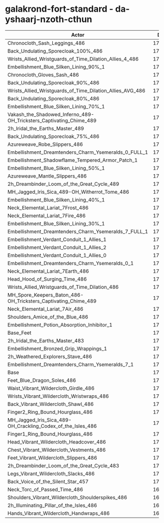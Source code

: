 # galakrond-fort-standard - da-yshaarj-nzoth-cthun
| Actor | DPS | Increase |
|---|:---:|:---:|
|Chronocloth_Sash_Leggings_486|174148|1.99%|
|Back_Undulating_Sporecloak_100%_486|174103|1.97%|
|Wrists_Allied_Wristguards_of_Time_Dilation_Allies_4_486|174057|1.94%|
|Embellishment_Blue_Silken_Lining_90%_1|174018|1.92%|
|Chronocloth_Gloves_Sash_486|173920|1.86%|
|Back_Undulating_Sporecloak_90%_486|173766|1.77%|
|Wrists_Allied_Wristguards_of_Time_Dilation_Allies_AVG_486|173606|1.68%|
|Back_Undulating_Sporecloak_80%_486|173485|1.61%|
|Embellishment_Blue_Silken_Lining_70%_1|173348|1.53%|
|Vakash_the_Shadowed_Inferno_489-OH_Tricksters_Captivating_Chime_489|173325|1.51%|
|2h_Iridal_the_Earths_Master_489|173285|1.49%|
|Back_Undulating_Sporecloak_75%_486|173276|1.48%|
|Azureweave_Robe_Slippers_486|172946|1.29%|
|Embellishment_Dreamtenders_Charm_Ysemeralds_0_FULL_1|172879|1.25%|
|Embellishment_Shadowflame_Tempered_Armor_Patch_1|172620|1.10%|
|Embellishment_Blue_Silken_Lining_50%_1|172599|1.09%|
|Azureweave_Mantle_Slippers_486|172587|1.08%|
|2h_Dreambinder_Loom_of_the_Great_Cycle_489|172436|0.99%|
|MH_Jagged_Iris_Sica_489-OH_Witherrot_Tome_486|172390|0.96%|
|Embellishment_Blue_Silken_Lining_40%_1|172292|0.91%|
|Neck_Elemental_Lariat_7Frost_486|172194|0.85%|
|Neck_Elemental_Lariat_7Fire_486|172177|0.84%|
|Embellishment_Blue_Silken_Lining_30%_1|171816|0.63%|
|Embellishment_Dreamtenders_Charm_Ysemeralds_7_FULL_1|171796|0.62%|
|Embellishment_Verdant_Conduit_1_Allies_1|171788|0.61%|
|Embellishment_Verdant_Conduit_1_Allies_2|171784|0.61%|
|Embellishment_Verdant_Conduit_1_Allies_0|171777|0.61%|
|Embellishment_Dreamtenders_Charm_Ysemeralds_0_1|171754|0.59%|
|Neck_Elemental_Lariat_7Earth_486|171722|0.57%|
|Head_Hood_of_Surging_Time_486|171718|0.57%|
|Wrists_Allied_Wristguards_of_Time_Dilation_486|171652|0.53%|
|MH_Spore_Keepers_Baton_486-OH_Tricksters_Captivating_Chime_489|171373|0.37%|
|Neck_Elemental_Lariat_7Air_486|171322|0.34%|
|Shoulders_Amice_of_the_Blue_486|171299|0.33%|
|Embellishment_Potion_Absorption_Inhibitor_1|171116|0.22%|
|Base_Feet|171010|0.16%|
|2h_Iridal_the_Earths_Master_483|170939|0.11%|
|Embellishment_Bronzed_Grip_Wrappings_1|170913|0.10%|
|2h_Weathered_Explorers_Stave_486|170905|0.09%|
|Embellishment_Dreamtenders_Charm_Ysemeralds_7_1|170896|0.09%|
|Base|170743|0.00%|
|Feet_Blue_Dragon_Soles_486|170695|-0.03%|
|Waist_Vibrant_Wildercloth_Girdle_486|170544|-0.12%|
|Wrists_Vibrant_Wildercloth_Wristwraps_486|170473|-0.16%|
|Back_Vibrant_Wildercloth_Shawl_486|170331|-0.24%|
|Finger2_Ring_Bound_Hourglass_486|170316|-0.25%|
|MH_Jagged_Iris_Sica_489-OH_Crackling_Codex_of_the_Isles_486|170301|-0.26%|
|Finger1_Ring_Bound_Hourglass_486|170236|-0.30%|
|Head_Vibrant_Wildercloth_Headcover_486|170207|-0.31%|
|Chest_Vibrant_Wildercloth_Vestments_486|170205|-0.32%|
|Feet_Vibrant_Wildercloth_Slippers_486|170204|-0.32%|
|2h_Dreambinder_Loom_of_the_Great_Cycle_483|170115|-0.37%|
|Legs_Vibrant_Wildercloth_Slacks_486|170074|-0.39%|
|Back_Voice_of_the_Silent_Star_457|170030|-0.42%|
|Neck_Torc_of_Passed_Time_486|169999|-0.44%|
|Shoulders_Vibrant_Wildercloth_Shoulderspikes_486|169977|-0.45%|
|2h_Illuminating_Pillar_of_the_Isles_486|169825|-0.54%|
|Hands_Vibrant_Wildercloth_Handwraps_486|169784|-0.56%|
